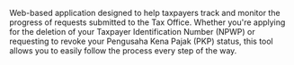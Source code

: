 Web-based application designed to help taxpayers track and monitor the progress of requests submitted to the Tax Office. Whether you're applying for the deletion of your Taxpayer Identification Number (NPWP) or requesting to revoke your Pengusaha Kena Pajak (PKP) status, this tool allows you to easily follow the process every step of the way.
